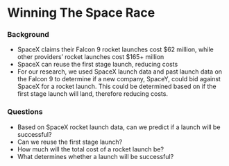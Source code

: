 # Winning The Space Race
### Background
* SpaceX claims their Falcon 9 rocket launches cost $62 million, while other providers’ rocket launches cost $165+ million
* SpaceX can reuse the first stage launch, reducing costs
* For our research, we used SpaceX launch data and past launch data on the Falcon 9 to determine if a new company, SpaceY, could bid against SpaceX for a rocket launch. This could be determined based on if the first stage launch will land, therefore reducing costs.
### Questions
* Based on SpaceX rocket launch data, can we predict if a launch will be successful?
* Can we reuse the first stage launch?
* How much will the total cost of a rocket launch be?
* What determines whether a launch will be successful?
